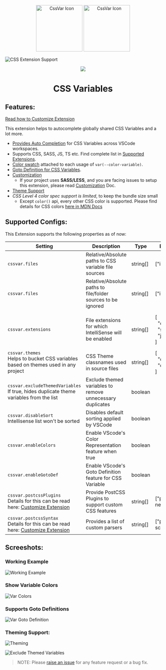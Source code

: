 <div align="center">
  <img
  src="https://user-images.githubusercontent.com/11786283/113474026-dd0dd100-948a-11eb-8140-4570d7c983d3.png"
  height="150"
  alt="CssVar Icon" />
  <img
  src="https://user-images.githubusercontent.com/11786283/112747300-16999480-8fd2-11eb-9f21-41a77abb332c.png"
  height="150"
  alt="CssVar Icon" />
</div>

![CSS Extension Support](https://user-images.githubusercontent.com/11786283/153740157-96e5033c-2fed-4475-9844-1eb4e866ecfd.png)

<p align="center">
  <img src="https://img.shields.io/badge/size-%3C%20200KB-blue?style=flat" />
</p>


<h1 align="center">CSS Variables</h1>

## Features:

[Read how to Customize Extension](./customize-extension.md)

This extension helps to autocomplete globally shared CSS Variables and a lot more.

* [Provides Auto Completion](#working-example) for CSS Variables across VSCode workspaces.
* Supports CSS, SASS, JS, TS etc. Find complete list in [Supported Extensions](#supported-extensions).
* [Color swatch](#show-variable-colors) attached to each usage of `var(--color-variable)`.
* [Goto Definition for CSS Variables](#supports-goto-definitions).
* [Customization](./customize-extension.md)
  * If your project uses **SASS/LESS**, and you are facing issues to setup this extension, please
    read [Customization](./customize-extension.md) Doc.
* [Theme Support](./theming.md)
* *CSS Level 4 color spec support is limited*, to keep the bundle size small
  * Except `color()` api, every other CSS color is supported. Please find
    details for CSS colors [here in MDN Docs](https://developer.mozilla.org/en-US/docs/Web/CSS/color_value)

## Supported Configs:

This Extension supports the following properties as of now:


| **Setting**                   | **Description**                                              | **Type** | **Example**                                | **Default**                                             |
|-------------------------------|--------------------------------------------------------------|----------|--------------------------------------------|---------------------------------------------------------|
| `cssvar.files`                  | Relative/Absolute paths to CSS variable file sources      | string[] | ["input.css"]                           | [**/*.css]                                              |                                                                                                                                                                                                                                                            |
| `cssvar.files`                  | Relative/Absolute paths to file/folder sources to be ignored      | string[] | ["input.css"]                           | [**/*.css]                                              |                                                                                                                                                                                                                                                            |
| `cssvar.extensions`             | File extensions for which IntelliSense will be enabled    | string[] | [<br>&nbsp;&nbsp;"css",<br>&nbsp;&nbsp;"scss",<br>&nbsp;&nbsp;"jsx"<br>] | [<br>&nbsp;&nbsp;"css",<br>&nbsp;&nbsp;"scss",<br>&nbsp;&nbsp;"tsx",<br>&nbsp;&nbsp;"jsx"<br>]  |
| `cssvar.themes`<br>Helps to bucket CSS variables based on themes used in any project | CSS Theme classnames used in source files                 | string[] | [<br>&nbsp;&nbsp;"dark",<br>&nbsp;&nbsp;"dim"<br>]             | []                                                      |
| `cssvar.excludeThemedVariables`<br>If true, hides duplicate theme variables from the list | Exclude themed variables to remove unnecessary duplicates | boolean  |                                            | false                                                   |
| `cssvar.disableSort`<br>Intellisense list won't be sorted | Disables default sorting applied by VSCode                | boolean  |                                            | false                                                   |
| `cssvar.enableColors`           | Enable VScode's Color Representation feature when true    | boolean  |                                            | true                                                    |
| `cssvar.enableGotoDef`          | Enable VScode's Goto Definition feature for CSS Variable  | boolean  |                                            | true                                                    |
| `cssvar.postcssPlugins`<br>Details for this can be read here: [Customize Extension](./customize-extension.md) | Provide PostCSS Plugins to support custom CSS features    | string[] | ["postcss-nested"]                         | []                                                      |
| `cssvar.postcssSyntax`<br>Details for this can be read here: [Customize Extension](./customize-extension.md) | Provides a list of custom parsers                                       | string[] | ["postcss-scss"]                           | []                                                      |


## Screeshots:

### Working Example
![Working Example](https://user-images.githubusercontent.com/11786283/112746381-07174d00-8fcc-11eb-82eb-d9b27540a956.gif)

### Show Variable Colors
![Var Colors](https://user-images.githubusercontent.com/11786283/153472208-91fc1c43-fa88-41c6-b1f2-4465369634d9.gif)

### Supports Goto Definitions
![Var Goto Definition](https://user-images.githubusercontent.com/11786283/153715008-24f9a0c2-e26d-48c9-9a8c-35152c7279bb.gif)


### Theming Support:
![Theming](https://user-images.githubusercontent.com/11786283/112832552-1ae9ae80-90b3-11eb-8505-9fef822e5709.gif)

![Exclude Themed Variables](https://user-images.githubusercontent.com/11786283/112832562-2046f900-90b3-11eb-93df-3d94deb1c9f6.gif)


> NOTE: Please [raise an issue](https://github.com/willofindie/vscode-cssvar/issues/new) for any feature request or a bug fix.
